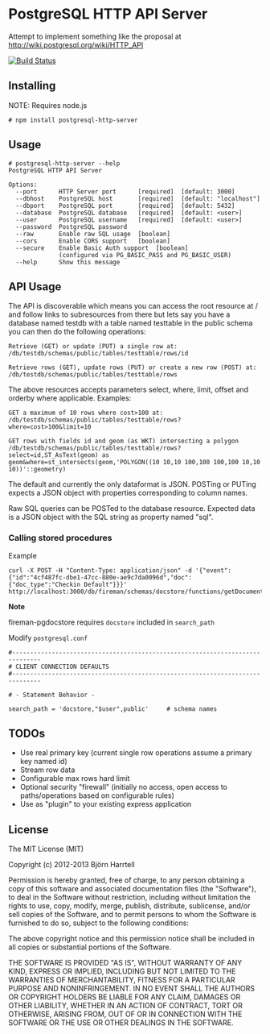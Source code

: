# PostgreSQL HTTP API Server

Attempt to implement something like the proposal at http://wiki.postgresql.org/wiki/HTTP_API

[![Build Status](https://secure.travis-ci.org/bjornharrtell/postgresql-http-server.png?branch=master)](http://travis-ci.org/bjornharrtell/postgresql-http-server)

## Installing

NOTE: Requires node.js

    # npm install postgresql-http-server

## Usage

    # postgresql-http-server --help
    PostgreSQL HTTP API Server

    Options:
      --port      HTTP Server port      [required]  [default: 3000]
      --dbhost    PostgreSQL host       [required]  [default: "localhost"]
      --dbport    PostgreSQL port       [required]  [default: 5432]
      --database  PostgreSQL database   [required]  [default: <user>]
      --user      PostgreSQL username   [required]  [default: <user>]
      --password  PostgreSQL password
      --raw       Enable raw SQL usage  [boolean]
      --cors      Enable CORS support   [boolean]
      --secure    Enable Basic Auth support  [boolean]
                  (configured via PG_BASIC_PASS and PG_BASIC_USER)
      --help      Show this message

## API Usage

The API is discoverable which means you can access the root resource at /
and follow links to subresources from there but lets say you have a database
named testdb with a table named testtable in the public schema you can then
do the following operations:

    Retrieve (GET) or update (PUT) a single row at:
    /db/testdb/schemas/public/tables/testtable/rows/id

    Retrieve rows (GET), update rows (PUT) or create a new row (POST) at:
    /db/testdb/schemas/public/tables/testtable/rows

The above resources accepts parameters select, where, limit, offset
and orderby where applicable. Examples:

    GET a maximum of 10 rows where cost>100 at:
    /db/testdb/schemas/public/tables/testtable/rows?where=cost>100&limit=10

    GET rows with fields id and geom (as WKT) intersecting a polygon
    /db/testdb/schemas/public/tables/testtable/rows?select=id,ST_AsText(geom) as geom&where=st_intersects(geom,'POLYGON((10 10,10 100,100 100,100 10,10 10))'::geometry)

The default and currently the only dataformat is JSON. POSTing or PUTing
expects a JSON object with properties corresponding to column names.

Raw SQL queries can be POSTed to the database resource. Expected data
is a JSON object with the SQL string as property named "sql".

### Calling stored procedures

Example

    curl -X POST -H "Content-Type: application/json" -d '{"event": {"id":"4cf487fc-dbe1-47cc-880e-ae9c7da0096d","doc": {"doc_type":"Checkin Default"}}}' http://localhost:3000/db/fireman/schemas/docstore/functions/getDocument

**Note**

fireman-pgdocstore requires `docstore` included in `search_path`

Modify `postgresql.conf`

```
#------------------------------------------------------------------------------
# CLIENT CONNECTION DEFAULTS
#------------------------------------------------------------------------------

# - Statement Behavior -

search_path = 'docstore,"$user",public'		# schema names
```
## TODOs

* Use real primary key (current single row operations assume a primary key named id)
* Stream row data
* Configurable max rows hard limit
* Optional security "firewall" (initially no access, open access to paths/operations based on configurable rules)
* Use as "plugin" to your existing express application

## License

The MIT License (MIT)

Copyright (c) 2012-2013 Björn Harrtell

Permission is hereby granted, free of charge, to any person obtaining a copy of this software and associated documentation files (the "Software"), to deal in the Software without restriction, including without limitation the rights to use, copy, modify, merge, publish, distribute, sublicense, and/or sell copies of the Software, and to permit persons to whom the Software is furnished to do so, subject to the following conditions:

The above copyright notice and this permission notice shall be included in all copies or substantial portions of the Software.

THE SOFTWARE IS PROVIDED "AS IS", WITHOUT WARRANTY OF ANY KIND, EXPRESS OR IMPLIED, INCLUDING BUT NOT LIMITED TO THE WARRANTIES OF MERCHANTABILITY, FITNESS FOR A PARTICULAR PURPOSE AND NONINFRINGEMENT. IN NO EVENT SHALL THE AUTHORS OR COPYRIGHT HOLDERS BE LIABLE FOR ANY CLAIM, DAMAGES OR OTHER LIABILITY, WHETHER IN AN ACTION OF CONTRACT, TORT OR OTHERWISE, ARISING FROM, OUT OF OR IN CONNECTION WITH THE SOFTWARE OR THE USE OR OTHER DEALINGS IN THE SOFTWARE.
